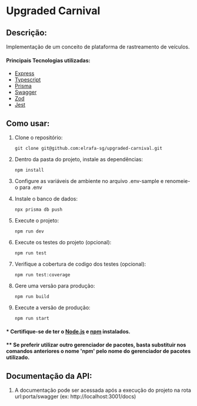 # Upgraded Carnival

## Descrição:

Implementação de um conceito de plataforma de rastreamento de veículos.

#### Principais Tecnologias utilizadas:
- [Express](https://expressjs.com)
- [Typescript](https://www.typescriptlang.org)
- [Prisma](https://www.prisma.io)
- [Swagger](https://swagger.io)
- [Zod](https://zod.dev)
- [Jest](https://jestjs.io)

## Como usar:

1. Clone o repositório:
   ```
   git clone git@github.com:elrafa-sg/upgraded-carnival.git
   ```

2. Dentro da pasta do projeto, instale as dependências:
   ```
   npm install
   ```
   
3. Configure as variáveis de ambiente no arquivo .env-sample e renomeie-o para .env

4. Instale o banco de dados:
   ```
   npx prisma db push
   ```

5. Execute o projeto:
   ```
   npm run dev
   ```

6. Execute os testes do projeto (opcional):
   ```
   npm run test
   ```

7. Verifique a cobertura de codigo dos testes (opcional):
   ```
   npm run test:coverage
   ```

8. Gere uma versão para produção:
   ```
   npm run build
   ```

9. Execute a versão de produção:
   ```
   npm run start
   ```


#### \* Certifique-se de ter o [Node.js](https://nodejs.org) e [npm](https://www.npmjs.com) instalados.
#### \*\* Se preferir utilizar outro gerenciador de pacotes, basta substituir nos comandos anteriores o nome 'npm' pelo nome do gerenciador de pacotes utilizado.

## Documentação da API:

1. A documentação pode ser acessada após a execução do projeto na rota url:porta/swagger 
(ex: http://localhost:3001/docs)
